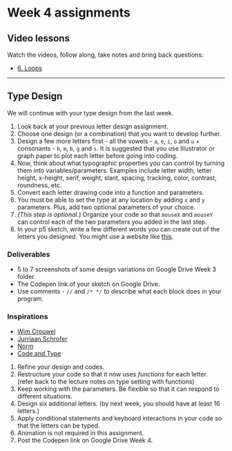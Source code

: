 # Week 4 assignments

## Video lessons
Watch the videos, follow along, take notes and bring back questions:
  - [6. Loops](https://www.youtube.com/watch?v=RtAPBvz6k0Y&list=PLRqwX-V7Uu6bm-3M4Wntd4yYZGKwiKfrQ)

-----

## Type Design
We will continue with your type design from the last week.

1. Look back at your previous letter design assignment.
1. Choose one design (or a combination) that you want to develop further.
1. Design a few more letters first - all the vowels - `a`, `e`, `i`, `o` and `u` + consonants - `h`, `m`, `b`, `g` and `s`. It is suggested that you use Illustrator or graph paper to plot each letter before going into coding.
1. Now, think about what typographic properties you can control by turning them into variables/parameters. Examples include letter width, letter height, x-height, serif, weight, slant, spacing, tracking, color, contrast, roundness, etc.
1. Convert each letter drawing code into a function and parameters.
1. You must be able to set the type at any location by adding `x` and `y` parameters. Plus, add two optional parameters of your choice.
1. *(This step is optional.)* Organize your code so that `mouseX` and `mouseY` can control each of the two parameters you added in the last step.
1. In your p5 sketch, write a few different words you can create out of the letters you designed. You might use a website like [this](http://www.litscape.com/word_tools/contains_only.php).

### Deliverables
- 5 to 7 screenshots of some design variations on Google Drive Week 3 folder.
- The Codepen link of your sketch on Google Drive.
- Use comments - `//` and `/* */` to describe what each block does in your program. 

### Inspirations
- [Wim Crouwel](https://www.google.com/search?q=wim+crouwel&client=safari&rls=en&source=lnms&tbm=isch&sa=X&ved=0ahUKEwiPv7Sz6urRAhUD5CYKHU1bC08Q_AUICCgB&biw=1920&bih=1080#tbm=isch&q=wim+crouwel+type+design)
- [Jurriaan Schrofer](https://www.google.com/search?q=jurriaan+schrofer&client=safari&rls=en&biw=1920&bih=1080&source=lnms&tbm=isch&sa=X&ved=0ahUKEwif-K3V6urRAhVNgiYKHfmBCAkQ_AUIBigB)
- [Norm](https://www.google.com/search?q=norm+swiss+design&client=safari&rls=en&source=lnms&tbm=isch&sa=X&ved=0ahUKEwjW9qX_6urRAhWEVyYKHXPgCawQ_AUICCgB&biw=1920&bih=1080#imgrc=_)
- [Code and Type](http://code-type.com)


1. Refine your design and codes.
1. Restructure your code so that it now uses *functions* for each letter. (refer back to the lecture notes on type setting with functions)
1. Keep working with the parameters. Be flexible so that it can respond to different situations.
1. Design six additional letters. (by next week, you should have at least 16 letters.)
1. Apply conditional statements and keyboard interactions in your code so that the letters can be typed.
1. Animation is not required in this assignment.
1. Post the Codepen link on Google Drive Week 4.
